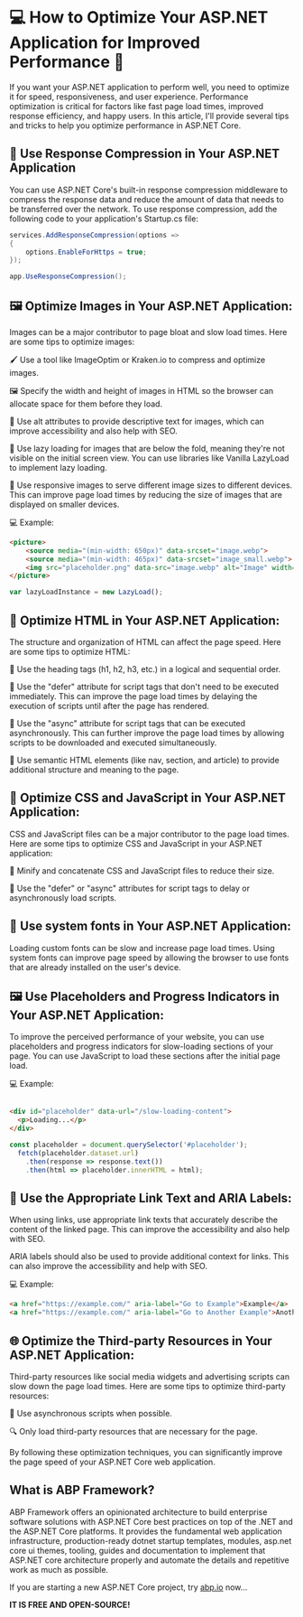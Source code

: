 # 💻 How to Optimize Your ASP.NET Application for Improved Performance 🚀

If you want your ASP.NET application to perform well, you need to optimize it for speed, responsiveness, and user experience. Performance optimization is critical for factors like fast page load times, improved response efficiency, and happy users. In this article, I'll provide several tips and tricks to help you optimize performance in ASP.NET Core.

## 🚀 Use Response Compression in Your ASP.NET Application
You can use ASP.NET Core's built-in response compression middleware to compress the response data and reduce the amount of data that needs to be transferred over the network. To use response compression, add the following code to your application's Startup.cs file:
    
```csharp
services.AddResponseCompression(options =>
{
    options.EnableForHttps = true;
});

app.UseResponseCompression();
```

## 🖼️ Optimize Images in Your ASP.NET Application:

Images can be a major contributor to page bloat and slow load times. Here are some tips to optimize images:

🖌️ Use a tool like ImageOptim or Kraken.io to compress and optimize images.

🖼️ Specify the width and height of images in HTML so the browser can allocate space for them before they load.

📝 Use alt attributes to provide descriptive text for images, which can improve accessibility and also help with SEO.

📜 Use lazy loading for images that are below the fold, meaning they're not visible on the initial screen view. You can use libraries like Vanilla LazyLoad to implement lazy loading.

📱 Use responsive images to serve different image sizes to different devices. This can improve page load times by reducing the size of images that are displayed on smaller devices.

💻 Example:

```html
<picture>
    <source media="(min-width: 650px)" data-srcset="image.webp">
    <source media="(min-width: 465px)" data-srcset="image_small.webp">
    <img src="placeholder.png" data-src="image.webp" alt="Image" width="100" height="100" class="lazy" />
</picture>
```

```javascript
var lazyLoadInstance = new LazyLoad();
```

## 🧱 Optimize HTML in Your ASP.NET Application:

The structure and organization of HTML can affect the page speed. Here are some tips to optimize HTML:

📝 Use the heading tags (h1, h2, h3, etc.) in a logical and sequential order.

🔩 Use the "defer" attribute for script tags that don't need to be executed immediately. This can improve the page load times by delaying the execution of scripts until after the page has rendered.

🔩 Use the "async" attribute for script tags that can be executed asynchronously. This can further improve the page load times by allowing scripts to be downloaded and executed simultaneously.

🧱 Use semantic HTML elements (like nav, section, and article) to provide additional structure and meaning to the page.

## 🎨 Optimize CSS and JavaScript in Your ASP.NET Application:

CSS and JavaScript files can be a major contributor to the page load times. Here are some tips to optimize CSS and JavaScript in your ASP.NET application:

🔨 Minify and concatenate CSS and JavaScript files to reduce their size.

🔩 Use the "defer" or "async" attributes for script tags to delay or asynchronously load scripts.

## 🔡 Use system fonts in Your ASP.NET Application:

Loading custom fonts can be slow and increase page load times. Using system fonts can improve page speed by allowing the browser to use fonts that are already installed on the user's device.

## 🖼️ Use Placeholders and Progress Indicators in Your ASP.NET Application:

To improve the perceived performance of your website, you can use placeholders and progress indicators for slow-loading sections of your page. You can use JavaScript to load these sections after the initial page load.

💻 Example:

```html

<div id="placeholder" data-url="/slow-loading-content">
  <p>Loading...</p>
</div>
```

```javascript
const placeholder = document.querySelector('#placeholder');
  fetch(placeholder.dataset.url)
    .then(response => response.text())
    .then(html => placeholder.innerHTML = html);
```

## 🔗 Use the Appropriate Link Text and ARIA Labels:

When using links, use appropriate link texts that accurately describe the content of the linked page. This can improve the accessibility and also help with SEO.

ARIA labels should also be used to provide additional context for links. This can also improve the accessibility and help with SEO.

💻 Example:

```html
<a href="https://example.com/" aria-label="Go to Example">Example</a>
<a href="https://example.com/" aria-label="Go to Another Example">Another Example</a>
```

## 🌐 Optimize the Third-party Resources in Your ASP.NET Application:

Third-party resources like social media widgets and advertising scripts can slow down the page load times. Here are some tips to optimize third-party resources:

🔩 Use asynchronous scripts when possible.

🔍 Only load third-party resources that are necessary for the page.

By following these optimization techniques, you can significantly improve the page speed of your ASP.NET Core web application.

## What is ABP Framework?

ABP Framework offers an opinionated architecture to build enterprise software solutions with ASP.NET Core best practices on top of the .NET and the ASP.NET Core platforms. It provides the fundamental web application infrastructure, production-ready dotnet startup templates, modules, asp.net core ui themes, tooling, guides and documentation to implement that ASP.NET core architecture properly and automate the details and repetitive work as much as possible.

If you are starting a new ASP.NET Core project, try [abp.io](https://abp.io/) now...

**IT IS FREE AND OPEN-SOURCE!**